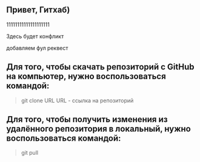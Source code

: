## Привет, Гитхаб)

11111111111111111111

Здесь будет конфликт

добавляем фул реквест


## Для того, чтобы скачать репозиторий с GitHub на компьютер, нужно воспользоваться командой:
> git clone URL
URL - ссылка на репозиторий


## Для того, чтобы получить изменения из удалённого репозитория в локальный, нужно воспользоваться командой:
> git pull


